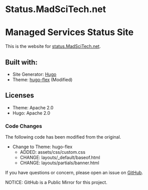 # Status.MadSciTech.net
# Managed Services Status Site

This is the website for [status.MadSciTech.net](https://status.madscitech.net).

## Built with:
* Site Generator: [Hugo](https://gohugo.io)
* Theme: [hugo-flex](https://github.com/ldeso/hugo-flex/) (Modified)

## Licenses
* Theme: Apache 2.0
* Hugo: Apache 2.0

### Code Changes

The following code has been modified from the original.

* Change to Theme: hugo-flex
  * ADDED: assets/css/custom.css
  * CHANGE: layouts/_default/baseof.html
  * CHANGE: layouts/partials/banner.html

If you have questions or concern, please open an issue on [GitHub](https://github.com/MadSciTech/status-site/).

NOTICE: GitHub is a Public Mirror for this project.